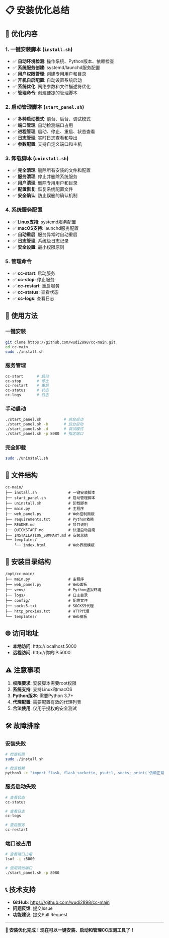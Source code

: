 # 📋 安装优化总结

## 🎯 优化内容

### 1. 一键安装脚本 (`install.sh`)
- ✅ **自动环境检测**: 操作系统、Python版本、依赖检查
- ✅ **系统服务创建**: systemd/launchd服务配置
- ✅ **用户权限管理**: 创建专用用户和目录
- ✅ **开机自启配置**: 自动设置系统启动
- ✅ **系统优化**: 网络参数和文件描述符优化
- ✅ **管理命令**: 创建便捷的管理脚本

### 2. 启动管理脚本 (`start_panel.sh`)
- ✅ **多种启动模式**: 前台、后台、调试模式
- ✅ **端口管理**: 自动检测端口占用
- ✅ **进程管理**: 启动、停止、重启、状态查看
- ✅ **日志管理**: 实时日志查看和导出
- ✅ **参数配置**: 支持自定义端口和主机

### 3. 卸载脚本 (`uninstall.sh`)
- ✅ **完全清理**: 删除所有安装的文件和配置
- ✅ **服务清理**: 停止并删除系统服务
- ✅ **用户清理**: 删除专用用户和目录
- ✅ **配置恢复**: 恢复系统配置文件
- ✅ **安全确认**: 防止误删的确认机制

### 4. 系统服务配置
- ✅ **Linux支持**: systemd服务配置
- ✅ **macOS支持**: launchd服务配置
- ✅ **自动重启**: 服务异常时自动重启
- ✅ **日志管理**: 系统级日志记录
- ✅ **安全设置**: 最小权限原则

### 5. 管理命令
- ✅ **cc-start**: 启动服务
- ✅ **cc-stop**: 停止服务
- ✅ **cc-restart**: 重启服务
- ✅ **cc-status**: 查看状态
- ✅ **cc-logs**: 查看日志

## 🚀 使用方法

### 一键安装
```bash
git clone https://github.com/wudi2898/cc-main.git
cd cc-main
sudo ./install.sh
```

### 服务管理
```bash
cc-start      # 启动
cc-stop       # 停止
cc-restart    # 重启
cc-status     # 状态
cc-logs       # 日志
```

### 手动启动
```bash
./start_panel.sh          # 前台启动
./start_panel.sh -b       # 后台启动
./start_panel.sh -d       # 调试模式
./start_panel.sh -p 8080  # 指定端口
```

### 完全卸载
```bash
sudo ./uninstall.sh
```

## 📁 文件结构

```
cc-main/
├── install.sh              # 一键安装脚本
├── start_panel.sh          # 启动管理脚本
├── uninstall.sh            # 卸载脚本
├── main.py                 # 主程序
├── web_panel.py            # Web控制面板
├── requirements.txt        # Python依赖
├── README.md               # 项目说明
├── QUICKSTART.md           # 快速启动指南
├── INSTALLATION_SUMMARY.md # 安装总结
└── templates/
    └── index.html          # Web界面模板
```

## 🔧 安装目录结构

```
/opt/cc-main/
├── main.py                 # 主程序
├── web_panel.py            # Web面板
├── venv/                   # Python虚拟环境
├── logs/                   # 日志目录
├── config/                 # 配置文件
├── socks5.txt              # SOCKS5代理
├── http_proxies.txt        # HTTP代理
└── templates/              # Web模板
```

## 🌐 访问地址

- **本地访问**: http://localhost:5000
- **远程访问**: http://你的IP:5000

## ⚠️ 注意事项

1. **权限要求**: 安装脚本需要root权限
2. **系统支持**: 支持Linux和macOS
3. **Python版本**: 需要Python 3.7+
4. **代理配置**: 需要配置有效的代理列表
5. **合法使用**: 仅用于授权的安全测试

## 🛠️ 故障排除

### 安装失败
```bash
# 检查权限
sudo ./install.sh

# 检查依赖
python3 -c "import flask, flask_socketio, psutil, socks; print('依赖正常')"
```

### 服务启动失败
```bash
# 查看状态
cc-status

# 查看日志
cc-logs

# 重启服务
cc-restart
```

### 端口被占用
```bash
# 查看端口占用
lsof -i :5000

# 使用其他端口
./start_panel.sh -p 8080
```

## 📞 技术支持

- **GitHub**: https://github.com/wudi2898/cc-main
- **问题反馈**: 提交Issue
- **功能建议**: 提交Pull Request

---

**🎉 安装优化完成！现在可以一键安装、启动和管理CC压测工具了！**
